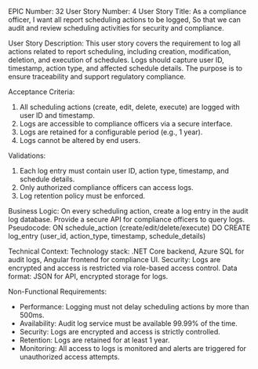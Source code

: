 EPIC Number: 32
User Story Number: 4
User Story Title: As a compliance officer, I want all report scheduling actions to be logged, So that we can audit and review scheduling activities for security and compliance.

User Story Description: This user story covers the requirement to log all actions related to report scheduling, including creation, modification, deletion, and execution of schedules. Logs should capture user ID, timestamp, action type, and affected schedule details. The purpose is to ensure traceability and support regulatory compliance.

Acceptance Criteria:
1. All scheduling actions (create, edit, delete, execute) are logged with user ID and timestamp.
2. Logs are accessible to compliance officers via a secure interface.
3. Logs are retained for a configurable period (e.g., 1 year).
4. Logs cannot be altered by end users.

Validations:
1. Each log entry must contain user ID, action type, timestamp, and schedule details.
2. Only authorized compliance officers can access logs.
3. Log retention policy must be enforced.

Business Logic: On every scheduling action, create a log entry in the audit log database. Provide a secure API for compliance officers to query logs. Pseudocode:
ON schedule_action (create/edit/delete/execute) DO
    CREATE log_entry (user_id, action_type, timestamp, schedule_details)

Technical Context: Technology stack: .NET Core backend, Azure SQL for audit logs, Angular frontend for compliance UI. Security: Logs are encrypted and access is restricted via role-based access control. Data format: JSON for API, encrypted storage for logs.

Non-Functional Requirements:
- Performance: Logging must not delay scheduling actions by more than 500ms.
- Availability: Audit log service must be available 99.99% of the time.
- Security: Logs are encrypted and access is strictly controlled.
- Retention: Logs are retained for at least 1 year.
- Monitoring: All access to logs is monitored and alerts are triggered for unauthorized access attempts.